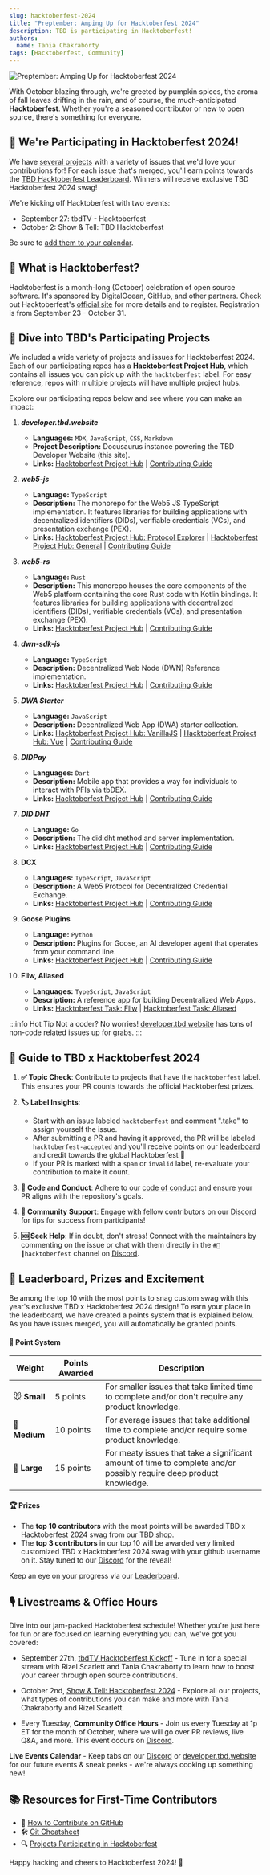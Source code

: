 ```yaml
---
slug: hacktoberfest-2024
title: "Preptember: Amping Up for Hacktoberfest 2024"
description: TBD is participating in Hacktoberfest!
authors:
  name: Tania Chakraborty
tags: [Hacktoberfest, Community]
---
```


<head>
  <meta property="og:title" content="Preptember: Amping Up for Hacktoberfest 2024" />
  <meta property="og:type" content="website" />
  <meta property="og:url" content='https://developer.tbd.website/blog/hacktoberfest-2024' />
  <meta name="og:description" content="TBD is participating in Hacktoberfest!" />
  <meta property="og:image" content="https://developer.tbd.website/assets/images/blog_hacktoberfest-2024-41546e95a6bd4a822782876bb5ede251.png" /> 

  <meta name="twitter:card" content="summary_large_image" />
  <meta property="twitter:domain" content="developer.tbd.website" />
  <meta name="twitter:site" content="@tbdevs" />
  <meta name="twitter:title" content="Preptember: Amping Up for Hacktoberfest 2024" />
  <meta property="twitter:url" content='https://developer.tbd.website/blog/hacktoberfest-2024' /> 
  <meta name="twitter:description" content="TBD is participating in Hacktoberfest!" />
  <meta name="twitter:image" content="https://developer.tbd.website/assets/images/blog_hacktoberfest-2024-41546e95a6bd4a822782876bb5ede251.png" />

  <link rel="apple-touch-icon" href="https://developer.tbd.website/img/tbd-fav-icon-main.png" />
</head>


![Preptember: Amping Up for Hacktoberfest 2024](/img/blog_hacktoberfest-2024.png)

With October blazing through, we're greeted by pumpkin spices, the aroma of fall leaves drifting in the rain, and of course, the much-anticipated **Hacktoberfest**. Whether you're a seasoned contributor or new to open source, there's something for everyone. 

<!--truncate-->

## 🎉 We're Participating in Hacktoberfest 2024!

We have [several projects](/blog/hacktoberfest-2024#-dive-into-2024s-participating-projects) with a variety of issues that we'd love your contributions for! For each issue that's merged, you'll earn points towards the [TBD Hacktoberfest Leaderboard](/blog/hacktoberfest-2024#-leaderboard-prizes-and-excitement). Winners will receive exclusive TBD Hacktoberfest 2024 swag!  

We're kicking off Hacktoberfest with two events:

* September 27: tbdTV - Hacktoberfest
* October 2: Show & Tell: TBD Hacktoberfest

Be sure to [add them to your calendar](https://cal.et/c/t7jszrie).

## 📌 What is Hacktoberfest?

Hacktoberfest is a month-long (October) celebration of open source software. It's sponsored by DigitalOcean, GitHub, and other partners. Check out Hacktoberfest's [official site](https://hacktoberfest.com/participation/) for more details and to register. Registration is from September 23 - October 31.

## 📂 Dive into TBD's Participating Projects

We included a wide variety of projects and issues for Hacktoberfest 2024. Each of our participating repos has a **Hacktoberfest Project Hub**, which contains all issues you can pick up with the `hacktoberfest` label. For easy reference, repos with multiple projects will have multiple project hubs.

Explore our participating repos below and see where you can make an impact:

1. **_developer.tbd.website_**
   * **Languages:** `MDX`, `JavaScript`, `CSS`, `Markdown`
   * **Project Description:** Docusaurus instance powering the TBD Developer Website (this site).
   * **Links:** [Hacktoberfest Project Hub](https://github.com/TBD54566975/developer.tbd.website/issues/1552) | [Contributing Guide](https://github.com/TBD54566975/developer.tbd.website/blob/main/CONTRIBUTING.md)

2. **_web5-js_**
   * **Language:** `TypeScript`
   * **Description:** The monorepo for the Web5 JS TypeScript implementation. It features libraries for building applications with decentralized identifiers (DIDs), verifiable credentials (VCs), and presentation exchange (PEX).
   * **Links:** [Hacktoberfest Project Hub: Protocol Explorer](https://github.com/TBD54566975/tbd-examples/issues/97) |  [Hacktoberfest Project Hub: General](https://github.com/TBD54566975/web5-js/issues/908) | [Contributing Guide](https://github.com/TBD54566975/web5-js/blob/main/CONTRIBUTING.md)

3. **_web5-rs_**  
   - **Language:** `Rust`
   - **Description:** This monorepo houses the core components of the Web5 platform containing the core Rust code with Kotlin bindings. It features libraries for building applications with decentralized identifiers (DIDs), verifiable credentials (VCs), and presentation exchange (PEX).
   - **Links:** [Hacktoberfest Project Hub](https://github.com/TBD54566975/web5-rs/issues/322) | [Contributing Guide](https://github.com/TBD54566975/web5-rs/blob/main/CONTRIBUTING.md)

4. **_dwn-sdk-js_**
   - **Language:** `TypeScript`
   - **Description:** Decentralized Web Node (DWN) Reference implementation.
   - **Links:** [Hacktoberfest Project Hub](https://github.com/TBD54566975/dwn-sdk-js/issues/806) | [Contributing Guide](https://github.com/TBD54566975/dwn-sdk-js/blob/main/CONTRIBUTING.md)

5. **_DWA Starter_** 
   - **Language:** `JavaScript`
   - **Description:** Decentralized Web App (DWA) starter collection.
   - **Links:** [Hacktoberfest Project Hub: VanillaJS](https://github.com/TBD54566975/tbd-examples/issues/81) | [Hacktoberfest Project Hub: Vue](https://github.com/TBD54566975/tbd-examples/issues/63) | [Contributing Guide](https://github.com/TBD54566975/tbd-examples/blob/main/CONTRIBUTING.md)

6. **_DIDPay_**
   - **Languages:** `Dart` 
   - **Description:** Mobile app that provides a way for individuals to interact with PFIs via tbDEX.
   - **Links:** [Hacktoberfest Project Hub](https://github.com/TBD54566975/didpay/issues/298) | [Contributing Guide](https://github.com/TBD54566975/didpay/blob/main/CONTRIBUTING.md)

7. **_DID DHT_**
   - **Language:** `Go` 
   - **Description:** The did:dht method and server implementation.
   - **Links:** [Hacktoberfest Project Hub](https://github.com/TBD54566975/did-dht/issues/292) | [Contributing Guide](https://github.com/TBD54566975/did-dht/blob/main/CONTRIBUTING.md)

8. **DCX**
   - **Languages:** `TypeScript`, `JavaScript`
   - **Description:** A Web5 Protocol for Decentralized Credential Exchange.
   - **Links:** [Hacktoberfest Project Hub](https://github.com/TBD54566975/incubation-dcx/issues/142) | [Contributing Guide](https://github.com/TBD54566975/incubation-dcx/blob/main/CONTRIBUTING.md)

9. **Goose Plugins**
   - **Language:** `Python`
   - **Description:** Plugins for Goose, an AI developer agent that operates from your command line.
   - **Links:** [Hacktoberfest Project Hub](https://github.com/block-open-source/goose-plugins/issues/3) | [Contributing Guide](https://github.com/block-open-source/goose-plugins/blob/main/README.md)

10. **Fllw, Aliased**
    - **Languages:** `TypeScript`, `JavaScript`
    - **Description:** A reference app for building Decentralized Web Apps.
    - **Links:** [Hacktoberfest Task: Fllw](https://github.com/csuwildcat/fllw/issues/7) | [Hacktoberfest Task: Aliased](https://github.com/csuwildcat/aliased/issues/4)


:::info Hot Tip
Not a coder? No worries! [developer.tbd.website](https://github.com/TBD54566975/developer.tbd.website/issues/1552) has tons of non-code related issues up for grabs.
:::


## 📝 Guide to TBD x Hacktoberfest 2024

1. **✅ Topic Check**: Contribute to projects that have the `hacktoberfest` label. This ensures your PR counts towards the official Hacktoberfest prizes.

2. **🏷️ Label Insights**:

   - Start with an issue labeled `hacktoberfest` and comment ".take" to assign yourself the issue.
   - After submitting a PR and having it approved, the PR will be labeled `hacktoberfest-accepted` and you'll receive points on our [leaderboard](/blog/hacktoberfest-2024#-leaderboard-prizes-and-excitement) and credit towards the global Hacktoberfest 🎉
   - If your PR is marked with a `spam` or `invalid` label,  re-evaluate your contribution to make it count.

3. **🥇 Code and Conduct**: Adhere to our [code of conduct](https://developer.tbd.website/open-source/code-of-conduct) and ensure your PR aligns with the repository's goals.

4. **🫶 Community Support**: Engage with fellow contributors on our [Discord](https://discord.com/channels/937858703112155166/1288493373354938429) for tips for success from participants!

5. **🆘 Seek Help**: If in doubt, don't stress! Connect with the maintainers by commenting on the issue or chat with them directly in the `#🎃┃hacktoberfest` channel on [Discord](https://discord.com/channels/937858703112155166/1288493373354938429).

## 🎁 **Leaderboard, Prizes and Excitement**
Be among the top 10 with the most points to snag custom swag with this year's exclusive TBD x Hacktoberfest 2024 design! To earn your place in the leaderboard, we have created a points system that is explained below. As you have issues merged, you will automatically be granted points.

#### 💯 Point System
| Weight | Points Awarded | Description |
|---------|-------------|-------------|
| 🐭 **Small** | 5 points | For smaller issues that take limited time to complete and/or don't require any product knowledge. |
| 🐰 **Medium** | 10 points | For average issues that take additional time to complete and/or require some product knowledge. |
| 🐂 **Large** | 15 points | For meaty issues that take a significant amount of time to complete and/or possibly require deep product knowledge. |

#### 🏆 Prizes

- The **top 10 contributors** with the most points will be awarded TBD x Hacktoberfest 2024 swag from our [TBD shop](https://www.tbd.shop/).
- The **top 3 contributors** in our top 10 will be awarded very limited customized TBD x Hacktoberfest 2024 swag with your github username on it. Stay tuned to our [Discord](https://discord.com/channels/937858703112155166/1288493373354938429) for the reveal!

Keep an eye on your progress via our [Leaderboard](https://github.com/TBD54566975/developer.tbd.website/issues/1680).

## 🎙️ Livestreams & Office Hours
Dive into our jam-packed Hacktoberfest schedule! Whether you're just here for fun or are focused on learning everything you can, we've got you covered:

- September 27th, [tbdTV Hacktoberfest Kickoff](https://cal.et/c/t7jszrie) - Tune in for a special stream with Rizel Scarlett and Tania Chakraborty to learn how to boost your career through open source contributions.

- October 2nd, [Show & Tell: Hacktoberfest 2024](https://cal.et/c/t7jszrie) - Explore all our projects, what types of contributions you can make and more with Tania Chakraborty and Rizel Scarlett.

- Every Tuesday, **Community Office Hours** - Join us every Tuesday at 1p ET for the month of October, where we will go over PR reviews, live Q&A, and more. This event occurs on [Discord](https://discord.com/channels/937858703112155166/1008794207462359170).

**Live Events Calendar** - Keep tabs on our [Discord](https://discord.com/channels/937858703112155166/1288493373354938429) or [developer.tbd.website](https://developer.tbd.website/community) for our future events & sneak peeks - we're always cooking up something new! 

## 📚 Resources for First-Time Contributors

- 📖 [How to Contribute on GitHub](https://www.dataschool.io/how-to-contribute-on-github/)
- 🛠 [Git Cheatsheet](https://education.github.com/git-cheat-sheet-education.pdf)
- 🔍 [Projects Participating in Hacktoberfest](https://github.com/search?q=hacktoberfest&type=repositories&s=&o=desc)

Happy hacking and cheers to Hacktoberfest 2024! 🎉